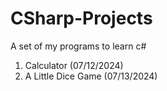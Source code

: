 # CSharp-Projects
A set of my programs to learn c#


1. Calculator (07/12/2024)
2. A Little Dice Game (07/13/2024)
